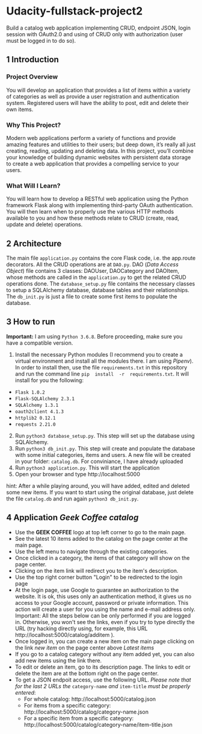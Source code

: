 # Udacity-fullstack-project2

Build a catalog web application implementing CRUD, endpoint JSON, login session with OAuth2.0 and using of CRUD only with authorization (user must be logged in to do so).

## 1 Introduction

### Project Overview
You will develop an application that provides a list of items within a variety of categories as well as provide a user registration and authentication system. Registered users will have the ability to post, edit and delete their own items.

### Why This Project?
Modern web applications perform a variety of functions and provide amazing features and utilities to their users; but deep down, it’s really all just creating, reading, updating and deleting data. In this project, you’ll combine your knowledge of building dynamic websites with persistent data storage to create a web application that provides a compelling service to your users.

### What Will I Learn?
You will learn how to develop a RESTful web application using the Python framework Flask along with implementing third-party OAuth authentication. You will then learn when to properly use the various HTTP methods available to you and how these methods relate to CRUD (create, read, update and delete) operations.

## 2 Architecture

The main file `application.py` contains the core Flask code, i.e. the app.route decorators. All the CRUD operations are at `DAO.py`. DAO (_Data Access Object_) file contains 3 classes: DAOUser, DAOCategory and DAOItem, whose methods are called in the `application.py` to get the related CRUD operations done.
The `database_setup.py` file contains the necessary classes to setup a SQLAlchemy database, database tables and their relationships.
The `db_init.py` is just a file to create some first items to populate the database.

## 3 How to run

**Important:** I am using `Python 3.6.8`. Before proceeding, make sure you have a compatible version.

1. Install the necessary Python modules (I recommend you to create a virtual environment and install all the modules there. I am using _Pipenv_). In order to install then, use the file `requirements.txt` in this repository and run the command line `pip  install  -r  requirements.txt`. It will install for you the following:
 * `Flask 1.0.2`
 * `Flask-SQLAlchemy 2.3.1`
 * `SQLAlchemy 1.3.1`
 * `oauth2client 4.1.3`
 * `httplib2 0.12.1`
 * `requests 2.21.0`
2. Run `python3 database_setup.py`. This step will set up the database using SQLAlchemy.
3. Run `python3 db_init.py`. This step will create and populate the database with some initial categories, items and users. A new file will be created in your folder: `catalog.db`. For conviniance, I have already uploaded 
4. Run `python3 application.py`. This will start the application
5. Open your browser and type http://localhost:5000

hint: After a while playing around, you will have added, edited and deleted some new items. If you want to start using the original database, just delete the file `catalog.db` and run again `python3 db_init.py`.

## 4 Application ***Geek Coffee catalog*** 

* Use the **GEEK COFFEE** logo at top left corner to go to the main page.
* See the latest 10 items added to the catalog on the page center at the main page.
* Use the left menu to navigate through the existing categories.
* Once clicked in a category, the items of that category will show on the page center.
* Clicking on the item link will redirect you to the item's description.
* Use the top right corner button "Login" to be redirected to the login page
* At the login page, use Google to guarantee an authorization to the website. It is ok, this uses only an authentication method, it gives us no access to your Google account, password or private information. This action will create a user for you using the name and e-mail address only. Important: All the steps below can be only performed if you are logged in. Otherwise, you won't see the links, even if you try to type directly the URL (try hacking directly using, for example, this URL http://localhost:5000/catalog/additem ).
* Once logged in, you can create a new item on the main page clicking on the link _new item_ on the page center above _Latest items_
* If you go to a catalog category without any item added yet, you can also add new items using the link there.
* To edit or delete an item, go to its description page. The links to edit or delete the item are at the bottom right on the page center.
* To get a JSON endpoit access, use the following URL. _Please note that for the last 2 URLs the_ `category-name` _and_ `item-title` _must be properly entered_:
  * For whole catalog: http://localhost:5000/catalog.json
  * For items from a specific category: http://localhost:5000/catalog/category-name.json
  * For a specific item from a specific category: http://localhost:5000/catalog/category-name/item-title.json
